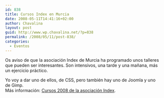 ```yaml
---
id: 838
title: Cursos Index en Murcia
date: 2008-05-11T14:41:16+02:00
author: Chavalina
layout: post
guid: http://www.wp.chavalina.net/?p=838
permalink: /2008/05/11/post-838/
categories:
  - Eventos
---
```

Os aviso de que la asociaci&oacute;n Index de Murcia ha programado unos talleres que pueden ser interesantes. Son intensivos, una tarde y una ma&ntilde;ana, m&aacute;s un ejercicio pr&aacute;ctico.

Yo voy a dar uno de ellos, de CSS, pero tambi&eacute;n hay uno de Joomla y uno de Gimp.  
M&aacute;s informaci&oacute;n: <a href="http://indexmurcia.wordpress.com/cursos-2008/" target="_blank">Cursos 2008 de la asociaci&oacute;n Index</a>.
